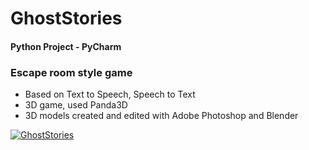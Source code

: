  # GhostStories
#### Python Project - PyCharm

### Escape room style game
- Based on Text to Speech, Speech to Text
- 3D game, used Panda3D
- 3D models created and edited with Adobe Photoshop and Blender





[![GhostStories](https://i.pinimg.com/originals/12/07/76/120776c75365ad9f61e25b503b803313.jpg)](https://www.youtube.com/watch?v=q3JLO-dTZcs "Watch GhostStories")
